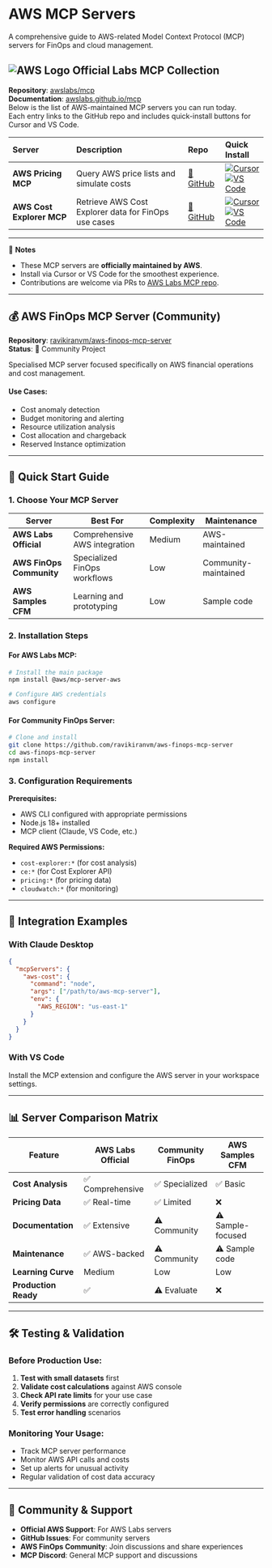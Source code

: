 # AWS MCP Servers

A comprehensive guide to AWS-related Model Context Protocol (MCP) servers for FinOps and cloud management.

## ![AWS Logo](https://www.vectorlogo.zone/logos/amazon_aws/amazon_aws-icon.svg) Official Labs MCP Collection

**Repository**: [awslabs/mcp](https://github.com/awslabs/mcp)  
**Documentation**: [awslabs.github.io/mcp](https://awslabs.github.io/mcp/)  
Below is the list of AWS-maintained MCP servers you can run today.  
Each entry links to the GitHub repo and includes quick-install buttons for Cursor and VS Code.


| Server | Description | Repo | Quick Install |
|:------|:------------|:-----|:--------------|
| **AWS Pricing MCP** | Query AWS price lists and simulate costs | [🔗 GitHub](https://github.com/awslabs/mcp/tree/main/src/aws-pricing-mcp-server) | [![Cursor](https://img.shields.io/badge/Install-Cursor-blue?logo=cursor&logoColor=white)](https://cursor.sh/mcp?source=https://github.com/awslabs/mcp/tree/main/src/aws-pricing-mcp-server) <br> [![VS Code](https://img.shields.io/badge/Install-VS%20Code-green?logo=visualstudiocode&logoColor=white)](https://marketplace.visualstudio.com/items?itemName=AWS.aws-pricing-mcp) |
| **AWS Cost Explorer MCP** | Retrieve AWS Cost Explorer data for FinOps use cases | [🔗 GitHub](https://github.com/awslabs/mcp/tree/main/src/aws-ce-mcp-server) | [![Cursor](https://img.shields.io/badge/Install-Cursor-blue?logo=cursor&logoColor=white)](https://cursor.sh/mcp?source=https://github.com/awslabs/mcp/tree/main/src/aws-ce-mcp-server) <br> [![VS Code](https://img.shields.io/badge/Install-VS%20Code-green?logo=visualstudiocode&logoColor=white)](https://marketplace.visualstudio.com/items?itemName=AWS.aws-ce-mcp) |


---

📝 **Notes**
- These MCP servers are **officially maintained by AWS**.  
- Install via Cursor or VS Code for the smoothest experience.  
- Contributions are welcome via PRs to [AWS Labs MCP repo](https://github.com/awslabs/mcp). 
---

## 💰 AWS FinOps MCP Server (Community)

**Repository**: [ravikiranvm/aws-finops-mcp-server](https://github.com/ravikiranvm/aws-finops-mcp-server)  
**Status**: 🧪 Community Project

Specialised MCP server focused specifically on AWS financial operations and cost management.


#### Use Cases:
- Cost anomaly detection
- Budget monitoring and alerting
- Resource utilization analysis
- Cost allocation and chargeback
- Reserved Instance optimization

---


## 🚀 Quick Start Guide

### 1. Choose Your MCP Server

| Server | Best For | Complexity | Maintenance |
|--------|----------|------------|-------------|
| **AWS Labs Official** | Comprehensive AWS integration | Medium | AWS-maintained |
| **AWS FinOps Community** | Specialized FinOps workflows | Low | Community-maintained |
| **AWS Samples CFM** | Learning and prototyping | Low | Sample code |

### 2. Installation Steps

#### For AWS Labs MCP:
```bash
# Install the main package
npm install @aws/mcp-server-aws

# Configure AWS credentials
aws configure
```

#### For Community FinOps Server:
```bash
# Clone and install
git clone https://github.com/ravikiranvm/aws-finops-mcp-server
cd aws-finops-mcp-server
npm install
```

### 3. Configuration Requirements

**Prerequisites:**
- AWS CLI configured with appropriate permissions
- Node.js 18+ installed
- MCP client (Claude, VS Code, etc.)

**Required AWS Permissions:**
- `cost-explorer:*` (for cost analysis)
- `ce:*` (for Cost Explorer API)
- `pricing:*` (for pricing data)
- `cloudwatch:*` (for monitoring)

---



## 🔧 Integration Examples

### With Claude Desktop
```json
{
  "mcpServers": {
    "aws-cost": {
      "command": "node",
      "args": ["/path/to/aws-mcp-server"],
      "env": {
        "AWS_REGION": "us-east-1"
      }
    }
  }
}
```

### With VS Code
Install the MCP extension and configure the AWS server in your workspace settings.

---

## 📊 Server Comparison Matrix

| Feature | AWS Labs Official | Community FinOps | AWS Samples CFM |
|---------|-------------------|------------------|-----------------|
| **Cost Analysis** | ✅ Comprehensive | ✅ Specialized | ✅ Basic |
| **Pricing Data** | ✅ Real-time | ✅ Limited | ❌ |
| **Documentation** | ✅ Extensive | ⚠️ Community | ⚠️ Sample-focused |
| **Maintenance** | ✅ AWS-backed | ⚠️ Community | ⚠️ Sample code |
| **Learning Curve** | Medium | Low | Low |
| **Production Ready** | ✅ | ⚠️ Evaluate | ❌ |

---

## 🛠️ Testing & Validation

### Before Production Use:
1. **Test with small datasets** first
2. **Validate cost calculations** against AWS console
3. **Check API rate limits** for your use case
4. **Verify permissions** are correctly configured
5. **Test error handling** scenarios

### Monitoring Your Usage:
- Track MCP server performance
- Monitor AWS API calls and costs
- Set up alerts for unusual activity
- Regular validation of cost data accuracy

---



## 🤝 Community & Support

- **Official AWS Support**: For AWS Labs servers
- **GitHub Issues**: For community servers
- **AWS FinOps Community**: Join discussions and share experiences
- **MCP Discord**: General MCP support and discussions


